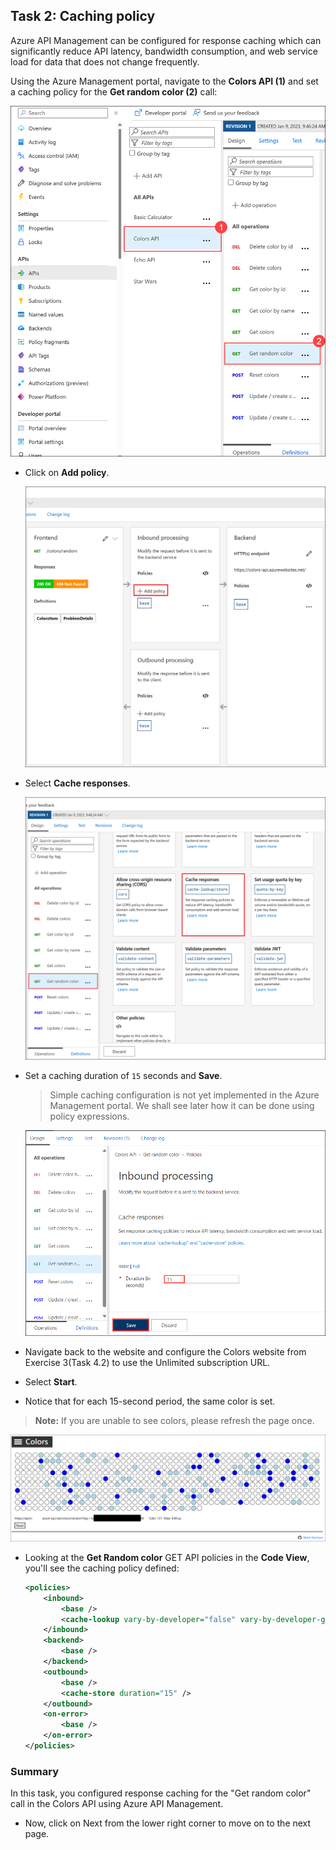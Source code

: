 ## Task 2: Caching policy

Azure API Management can be configured for response caching which can significantly reduce API latency, bandwidth consumption, and web service load for data that does not change frequently.

Using the Azure Management portal, navigate to the **Colors API (1)** and set a caching policy for the **Get random color (2)** call:

![APIM Adding Enable Caching](media/10.png)

  - Click on **Add policy**.
    
    ![APIM Adding Enable Caching](media/11.png)

  - Select **Cache responses**.

    ![APIM Enable Caching](media/12.png)

  - Set a caching duration of `15` seconds and **Save**.
    > Simple caching configuration is not yet implemented in the Azure Management portal. We shall see later how it can be done using policy expressions.

    ![APIM Cache Duration](media/inbond-processing.png)

- Navigate back to the website and configure the Colors website from Exercise 3(Task 4.2) to use the Unlimited subscription URL.
- Select **Start**.
- Notice that for each 15-second period, the same color is set.

> **Note:** If you are unable to see colors, please refresh the page once. 

  ![Colors Website Caching](media/14.png)

- Looking at the **Get Random color** GET API policies in the **Code View**, you'll see the caching policy defined:

  ```xml
  <policies>
      <inbound>
          <base />
          <cache-lookup vary-by-developer="false" vary-by-developer-groups="false" allow-private-response-caching="false" must-revalidate="false" downstream-caching-type="none" />
      </inbound>
      <backend>
          <base />
      </backend>
      <outbound>
          <base />
          <cache-store duration="15" />
      </outbound>
      <on-error>
          <base />
      </on-error>
  </policies>
  ```

### Summary
In this task, you configured response caching for the "Get random color" call in the Colors API using Azure API Management.
- Now, click on Next from the lower right corner to move on to the next page.
